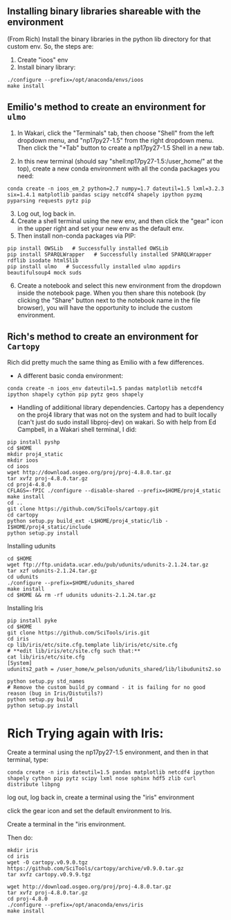 ## Installing binary libraries shareable with the environment
(From Rich) Install the binary libraries in the python lib directory for that custom env. So, the steps are:

1. Create "ioos" env
2. Install binary library:

```
./configure --prefix=/opt/anaconda/envs/ioos
make install
```

## Emilio's method to create an environment for `ulmo`
1. In Wakari, click the "Terminals" tab, then choose "Shell" from the left dropdown menu, and "np17py27-1.5" from the right dropdown menu.  Then click the "+Tab" button to create a np17py27-1.5 Shell in a new tab.

2. In this new terminal (should say "shell:np17py27-1.5:/user_home/<your username>" at the top), create a new conda environment with all the conda packages you need:
```
conda create -n ioos_em_2 python=2.7 numpy=1.7 dateutil=1.5 lxml=3.2.3 six=1.4.1 matplotlib pandas scipy netcdf4 shapely ipython pyzmq pyparsing requests pytz pip
```
3. Log out, log back in. 
4. Create a shell terminal using the new env, and then click the "gear" icon in the upper right and set your new env as the default env. 
5. Then install non-conda packages via PIP:
```
pip install OWSLib   # Successfully installed OWSLib
pip install SPARQLWrapper   # Successfully installed SPARQLWrapper rdflib isodate html5lib
pip install ulmo   # Successfully installed ulmo appdirs beautifulsoup4 mock suds
```

6. Create a notebook and select this new environment from the dropdown inside the notebook page.   When you then share this notebook (by clicking the "Share" button next to the notebook name in the file browser), you will have the opportunity to include the custom environment.

## Rich's method to create an environment for `Cartopy`
Rich did pretty much the same thing as Emilio with a few differences.  

* A different basic conda environment:

```
conda create -n ioos_env dateutil=1.5 pandas matplotlib netcdf4 ipython shapely cython pip pytz geos shapely
```

* Handling of addiitional library dependencies. 
Cartopy has a dependency on the proj4 library that was not on the system and had to built locally (can't just do sudo install libproj-dev) on wakari.
So with help from Ed Campbell, in a Wakari shell terminal, I did:

```
pip install pyshp
cd $HOME
mkdir proj4_static
mkdir ioos
cd ioos
wget http://download.osgeo.org/proj/proj-4.8.0.tar.gz
tar xvfz proj-4.8.0.tar.gz
cd proj4-4.8.0
CFLAGS=-fPIC ./configure --disable-shared --prefix=$HOME/proj4_static
make install
cd ..
git clone https://github.com/SciTools/cartopy.git
cd cartopy
python setup.py build_ext -L$HOME/proj4_static/lib -I$HOME/proj4_static/include
python setup.py install
```

Installing udunits

```
cd $HOME
wget ftp://ftp.unidata.ucar.edu/pub/udunits/udunits-2.1.24.tar.gz
tar xzf udunits-2.1.24.tar.gz
cd udunits
./configure --prefix=$HOME/udunits_shared
make install
cd $HOME && rm -rf udunits udunits-2.1.24.tar.gz
```

Installing Iris
```
pip install pyke
cd $HOME
git clone https://github.com/SciTools/iris.git
cd iris
cp lib/iris/etc/site.cfg.template lib/iris/etc/site.cfg
# **edit lib/iris/etc/site.cfg such that:**
cat lib/iris/etc/site.cfg
[System]
udunits2_path = /user_home/w_pelson/udunits_shared/lib/libudunits2.so

python setup.py std_names
# Remove the custom build_py command - it is failing for no good reason (bug in Iris/Distutils?)
python setup.py build
python setup.py install
```

# Rich Trying again with Iris:

Create a terminal using the np17py27-1.5 environment, and then in that terminal, type:
```
conda create -n iris dateutil=1.5 pandas matplotlib netcdf4 ipython shapely cython pip pytz scipy lxml nose sphinx hdf5 zlib curl distribute libpng
```
log out, log back in, create a terminal using the "iris" environment

click the gear icon and set the default environment to Iris.

Create a terminal in the "iris environment. 

Then do:
```
mkdir iris
cd iris
wget -O cartopy.v0.9.0.tgz https://github.com/SciTools/cartopy/archive/v0.9.0.tar.gz
tar xvfz cartopy.v0.9.9.tgz

wget http://download.osgeo.org/proj/proj-4.8.0.tar.gz
tar xvfz proj-4.8.0.tar.gz
cd proj-4.8.0
./configure --prefix=/opt/anaconda/envs/iris
make install
```



